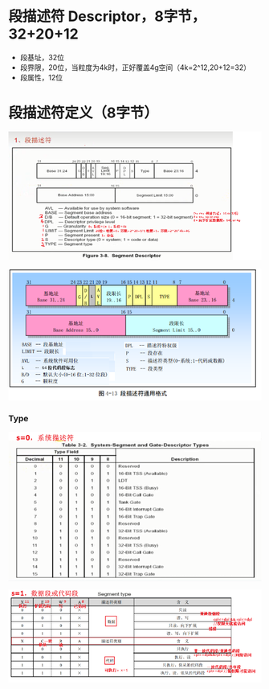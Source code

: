 # 段描述符 Descriptor，8字节，32+20+12
- 段基址，32位
- 段界限，20位，当粒度为4k时，正好覆盖4g空间（4k=2^12,20+12=32）
- 段属性，12位

# 段描述符定义（8字节）
![](../../photo/Pasted%20image%2020221207195838.png)

![](../../photo/Pasted%20image%2020221207095404.png)
### Type
![](../../photo/Pasted%20image%2020221207111918.png)

![](../../photo/Pasted%20image%2020221207112039.png)




